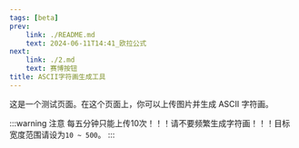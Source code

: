 ```yaml
---
tags: [beta]
prev:
    link: ./README.md
    text: 2024-06-11T14:41_欧拉公式
next: 
    link: ./2.md
    text: 赛博按钮
title: ASCII字符画生成工具
---
```



这是一个测试页面。在这个页面上，你可以上传图片并生成 ASCII 字符画。

:::warning 注意
每五分钟只能上传10次！！！请不要频繁生成字符画！！！目标宽度范围请设为`10 ~ 500`。
:::

<br>
<br>
<br>

<ClientOnly>
  <VPImageToAscii />
</ClientOnly>

